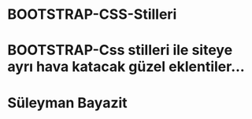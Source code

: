 # BOOTSTRAP-CSS-Stilleri
# BOOTSTRAP-Css stilleri ile siteye ayrı hava katacak güzel eklentiler...
# Süleyman Bayazit
